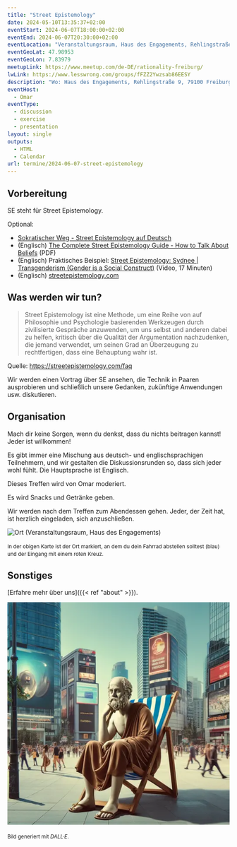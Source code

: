 ```yaml
---
title: "Street Epistemology"
date: 2024-05-10T13:35:37+02:00
eventStart: 2024-06-07T18:00:00+02:00
eventEnd: 2024-06-07T20:30:00+02:00
eventLocation: "Veranstaltungsraum, Haus des Engagements, Rehlingstraße 9, 79100 Freiburg"
eventGeoLat: 47.98953
eventGeoLon: 7.83979
meetupLink: https://www.meetup.com/de-DE/rationality-freiburg/
lwLink: https://www.lesswrong.com/groups/fFZZ2Ywzsab86EESY
description: "Wo: Haus des Engagements, Rehlingstraße 9, 79100 Freiburg. Wann: Freitag, 7. Juni 2024 um 18:00 Uhr MESZ."
eventHost:
  - Omar
eventType:
  - discussion
  - exercise
  - presentation
layout: single
outputs:
  - HTML
  - Calendar
url: termine/2024-06-07-street-epistemology
---
```


## Vorbereitung

SE steht für Street Epistemology.

Optional:

- [Sokratischer Weg - Street Epistemology auf Deutsch](https://sokratischer-weg.de/)
- (Englisch) [The Complete Street Epistemology Guide - How to Talk About Beliefs](https://upload.wikimedia.org/wikipedia/commons/6/69/The_Complete_Street_Epistemology_Guide_-_1st_Edition.pdf) (PDF)
- (Englisch) Praktisches Beispiel: [Street Epistemology: Sydnee | Transgenderism (Gender is a Social Construct)](https://www.youtube.com/watch?v=BThJndS_xIQ) (Video, 17 Minuten)
- (Englisch) [streetepistemology.com](https://streetepistemology.com/)

## Was werden wir tun?

> Street Epistemology ist eine Methode, um eine Reihe von auf Philosophie und Psychologie basierenden Werkzeugen durch zivilisierte Gespräche anzuwenden, um uns selbst und anderen dabei zu helfen, kritisch über die Qualität der Argumentation nachzudenken, die jemand verwendet, um seinen Grad an Überzeugung zu rechtfertigen, dass eine Behauptung wahr ist.

Quelle: https://streetepistemology.com/faq

Wir werden einen Vortrag über SE ansehen, die Technik in Paaren ausprobieren und schließlich unsere Gedanken, zukünftige Anwendungen usw. diskutieren.

## Organisation

Mach dir keine Sorgen, wenn du denkst, dass du nichts beitragen kannst! Jeder ist willkommen!

Es gibt immer eine Mischung aus deutsch- und englischsprachigen Teilnehmern, und wir gestalten die Diskussionsrunden so, dass sich jeder wohl fühlt. Die Hauptsprache ist Englisch.

Dieses Treffen wird von Omar moderiert.

Es wird Snacks und Getränke geben.

Wir werden nach dem Treffen zum Abendessen gehen. Jeder, der Zeit hat, ist herzlich eingeladen, sich anzuschließen.

![Ort (Veranstaltungsraum, Haus des Engagements)](/images/hde-new-building.png)

<small>In der obigen Karte ist der Ort markiert, an dem du dein Fahrrad abstellen solltest (blau) und der Eingang mit einem roten Kreuz.</small>

## Sonstiges

[Erfahre mehr über uns]({{< ref "about" >}}).

![Sokrates wartet auf SE-Diskussionspartner](cover.webp "Sokrates wartet auf SE-Diskussionspartner")

<small>Bild generiert mit _DALL·E_.</small>
